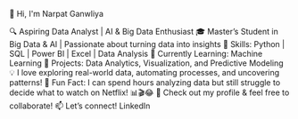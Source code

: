 🚀 Hi, I'm Narpat Ganwliya

🔍 Aspiring Data Analyst | AI & Big Data Enthusiast
🎓 Master’s Student in Big Data & AI | Passionate about turning data into insights
🔹 Skills: Python | SQL | Power BI | Excel | Data Analysis
🔹 Currently Learning: Machine Learning
🔹 Projects: Data Analytics, Visualization, and Predictive Modeling
💡 I love exploring real-world data, automating processes, and uncovering patterns!
🎯 Fun Fact: I can spend hours analyzing data but still struggle to decide what to watch on Netflix! 📊🎬😂
📌 Check out my profile & feel free to collaborate!
📫 Let’s connect! LinkedIn
